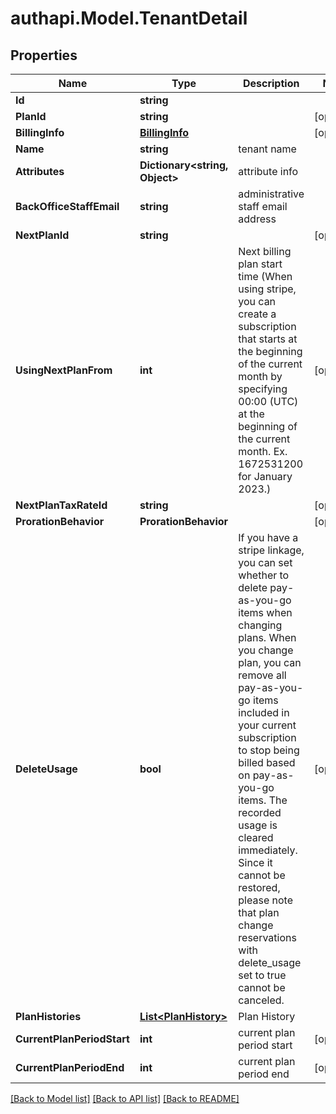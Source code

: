 # authapi.Model.TenantDetail

## Properties

Name | Type | Description | Notes
------------ | ------------- | ------------- | -------------
**Id** | **string** |  | 
**PlanId** | **string** |  | [optional] 
**BillingInfo** | [**BillingInfo**](BillingInfo.md) |  | [optional] 
**Name** | **string** | tenant name | 
**Attributes** | **Dictionary&lt;string, Object&gt;** | attribute info | 
**BackOfficeStaffEmail** | **string** | administrative staff email address | 
**NextPlanId** | **string** |  | [optional] 
**UsingNextPlanFrom** | **int** | Next billing plan start time (When using stripe, you can create a subscription that starts at the beginning of the current month by specifying 00:00 (UTC) at the beginning of the current month. Ex. 1672531200 for January 2023.)  | [optional] 
**NextPlanTaxRateId** | **string** |  | [optional] 
**ProrationBehavior** | **ProrationBehavior** |  | [optional] 
**DeleteUsage** | **bool** | If you have a stripe linkage,  you can set whether to delete pay-as-you-go items when changing plans. When you change plan, you can remove all pay-as-you-go items included in your current subscription to stop being billed based on pay-as-you-go items. The recorded usage is cleared immediately. Since it cannot be restored, please note that plan change reservations with delete_usage set to true cannot be canceled.  | [optional] 
**PlanHistories** | [**List&lt;PlanHistory&gt;**](PlanHistory.md) | Plan History | 
**CurrentPlanPeriodStart** | **int** | current plan period start | [optional] 
**CurrentPlanPeriodEnd** | **int** | current plan period end | [optional] 

[[Back to Model list]](../README.md#documentation-for-models) [[Back to API list]](../README.md#documentation-for-api-endpoints) [[Back to README]](../README.md)


